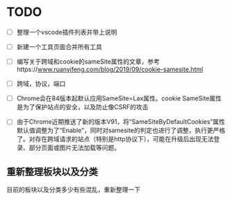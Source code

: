 
# TODO

- [ ] 整理一个vscode插件列表并带上说明
- [ ] 新建一个工具页面合并所有工具
- [ ] 编写关于跨域和cookie的sameSite属性的文章，参考https://www.ruanyifeng.com/blog/2019/09/cookie-samesite.html 
- [ ] 跨域，协议，端口
- [ ] Chrome会在84版本起默认应用SameSite=Lax属性。cookie SameSite属性是为了保护站点的安全，以及防止像CSRF的攻击
- [ ] 由于Chrome近期推送了新的版本V91，将“SameSiteByDefaultCookies”属性默认值调整为了“Enable”，同时对samesite的判定也进行了调整，执行更严格了。对存在跨域请求的站点（特别是http协议下），可能在升级后出现无法登录、部分页面或图片无法加载等问题。





## 重新整理板块以及分类

目前的板块以及分类多少有些混乱，重新整理一下





